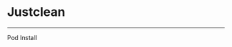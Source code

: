 # Justclean
________________________________________________________________________________________________________________________

Pod Install
